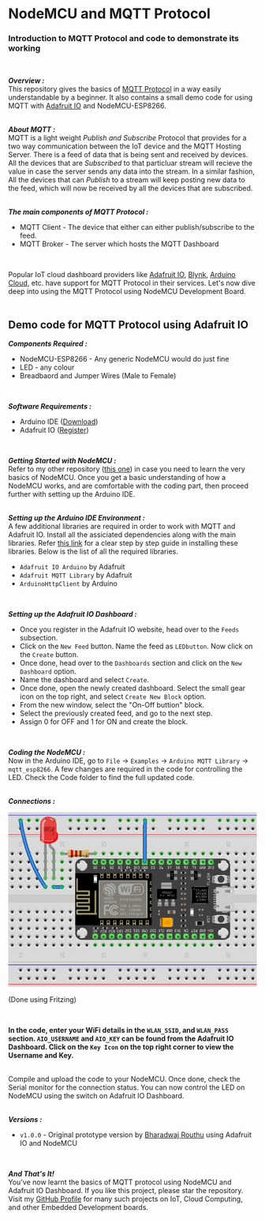 # NodeMCU and MQTT Protocol
### Introduction to MQTT Protocol and code to demonstrate its working  
<br/>  

***Overview :***  
This repository gives the basics of [MQTT Protocol](https://mqtt.org/) in a way easily understandable by a beginner. It also contains a small demo code for using MQTT with [Adafruit IO](https://io.adafruit.com/) and NodeMCU-ESP8266.  
<br/>

***About MQTT :***  
MQTT is a light weight *Publish and Subscribe* Protocol that provides for a two way communication between the IoT device and the MQTT Hosting Server. There is a feed of data that is being sent and received by devices. All the devices that are *Subscribed* to that particluar stream will recieve the value in case the server sends any data into the stream. In a similar fashion, All the devices that can *Publish* to a stream will keep posting new data to the feed, which will now be received by all the devices that are subscribed.  
<br/>

***The main components of MQTT Protocol :***  
- MQTT Client - The device that either can either publish/subscribe to the feed.
- MQTT Broker - The server which hosts the MQTT Dashboard
<br/>  
  
Popular IoT cloud dashboard providers like [Adafruit IO](https://io.adafruit.com/), [Blynk](https://blynk.io/), [Arduino Cloud](https://create.arduino.cc/iot), etc. have support for MQTT Protocol in their services. Let's now dive deep into using the MQTT Protocol using NodeMCU Development Board.  
<br/>  

## Demo code for MQTT Protocol using Adafruit IO

***Components Required :***  
- NodeMCU-ESP8266 - Any generic NodeMCU would do just fine
- LED - any colour
- Breadbaord and Jumper Wires (Male to Female)  
<br/>

***Software Requirements :***  
- Arduino IDE ([Download](https://www.arduino.cc/en/software))
- Adafruit IO ([Register](https://io.adafruit.com/))  
<br/>  

***Getting Started with NodeMCU :***  
Refer to my other repository ([this one](https://github.com/Bharadwaj-R/NodeMCU-and-Arduino-Cloud)) in case you need to learn the very basics of NodeMCU. Once you get a basic understanding of how a NodeMCU works, and are comfortable with the coding part, then proceed further with setting up the Arduino IDE.  
<br/>

***Setting up the Arduino IDE Environment :***  
A few additional libraries are required in order to work with MQTT and Adafruit IO. Install all the assiciated dependencies along with the main libraries. Refer [this link]() for a clear step by step guide in installing these libraries. Below is the list of all the required libraries.  
- `Adafruit IO Arduino` by Adafruit  
- `Adafruit MQTT Library` by Adafruit  
- `ArduinoHttpClient` by Arduino  
<br/>  

***Setting up the Adafruit IO Dashboard :***  
- Once you register in the Adafruit IO website, head over to the `Feeds` subsection.  
- Click on the `New Feed` button. Name the feed as `LEDbutton`. Now click on the `Create` button.
- Once done, head over to the `Dashboards` section and click on the `New Dashboard` option.
- Name the dashboard and select `Create`.
- Once done, open the newly created dashboard. Select the small gear icon on the top right, and select `Create New Block` option.
- From the new window, select the "On-Off buttion" block. 
- Select the previously created feed, and go to the next step.
- Assign 0 for OFF and 1 for ON and create the block.
<br/>  

***Coding the NodeMCU :***  
Now in the Arduino IDE, go to `File` -> `Examples` -> `Arduino MQTT Library` -> `mqtt_esp8266`. A few changes are required in the code for controlling the LED. Check the Code folder to find the full updated code.  
<br/>

***Connections :***   
<p align="center">
  <kbd>
    <img src="https://github.com/Bharadwaj-R/NodeMCU-and-MQTT-Protocol/blob/main/Assets/Connections.png?raw=true">
  </kbd>
</p>  

(Done using Fritzing)   

<br/>  

**In the code, enter your WiFi details in the `WLAN_SSID`, and `WLAN_PASS` section. `AIO_USERNAME` and `AIO_KEY` can be found from the Adafruit IO Dashboard. Click on the `Key Icon` on the top right corner to view the Username and Key.**  
<br/>

Compile and upload the code to your NodeMCU. Once done, check the Serial monitor for the connection status. You can now control the LED on NodeMCU using the switch on Adafruit IO Dashboard.  
<br/>

***Versions :***  
- `v1.0.0` - Original prototype version by [Bharadwaj Routhu](https://github.com/Bharadwaj-R) using Adafruit IO and NodeMCU
<br/>  

***And That's It!***  
You've now learnt the basics of MQTT protocol using NodeMCU and Adafruit IO Dashboard. If you like this project, please star the repository. Visit my [GitHub Profile](https://github.com/Bharadwaj-R) for many such projects on IoT, Cloud Computing, and other Embedded Development boards.
